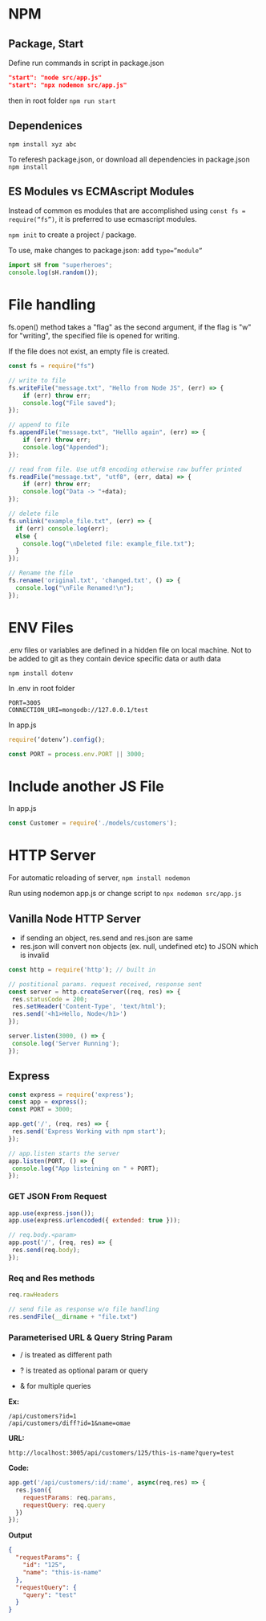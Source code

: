 # NPM
## Package, Start
Define run commands in script in package.json
```json
"start": "node src/app.js"
"start": "npx nodemon src/app.js"
```
then in root folder `npm run start`

## Dependenices
`npm install xyz abc`

To referesh package.json, or download all dependencies in package.json `npm install`

## ES Modules vs ECMAscript Modules
Instead of common es modules that are accomplished using `const fs = require(“fs”)`, it is preferred to use ecmascript modules.

`npm init` to create a project / package.

To use, make changes to package.json: add `type=”module”`
```js
import sH from "superheroes";
console.log(sH.random());
```


# File handling
fs.open() method takes a "flag" as the second argument, if the flag is "w" for "writing", the specified file is opened for writing. 

If the file does not exist, an empty file is created.



```js
const fs = require("fs")

// write to file
fs.writeFile("message.txt", "Hello from Node JS", (err) => {
    if (err) throw err;
    console.log("File saved");
});

// append to file
fs.appendFile("message.txt", "Helllo again", (err) => {
    if (err) throw err;
    console.log("Appended");
});

// read from file. Use utf8 encoding otherwise raw buffer printed
fs.readFile("message.txt", "utf8", (err, data) => {
    if (err) throw err;
    console.log("Data -> "+data);
});

// delete file
fs.unlink("example_file.txt", (err) => {
  if (err) console.log(err);
  else {
    console.log("\nDeleted file: example_file.txt");
  }
});

// Rename the file
fs.rename('original.txt', 'changed.txt', () => {
  console.log("\nFile Renamed!\n");
});
```
# ENV Files
.env files or variables are defined in a hidden file on local machine. Not to be added to git as they contain device specific data or auth data

`npm install dotenv`

In .env in root folder
```env
PORT=3005
CONNECTION_URI=mongodb://127.0.0.1/test
```
In app.js
```js
require(‘dotenv’).config();

const PORT = process.env.PORT || 3000;
```

# Include another JS File
In app.js
```js
const Customer = require('./models/customers');
```

# HTTP Server
For automatic reloading of server, `npm install nodemon`

Run using nodemon app.js or change script to `npx nodemon src/app.js`
## Vanilla Node HTTP Server
* if sending an object, res.send and res.json are same
* res.json will convert non objects (ex. null, undefined etc) to JSON which is invalid
```js
const http = require('http'); // built in 

// postitional params. request received, response sent
const server = http.createServer((req, res) => {
 res.statusCode = 200;
 res.setHeader('Content-Type', 'text/html');
 res.send('<h1>Hello, Node</h1>')
});

server.listen(3000, () => {
 console.log('Server Running');
});
```

## Express
```js
const express = require('express');
const app = express();
const PORT = 3000;

app.get('/', (req, res) => {
 res.send('Express Working with npm start');
});

// app.listen starts the server
app.listen(PORT, () => {
 console.log("App listeining on " + PORT);
});
```
### GET JSON From Request
```js
app.use(express.json());
app.use(express.urlencoded({ extended: true }));

// req.body.<param>
app.post('/', (req, res) => {
 res.send(req.body);
});
```
### Req and Res methods
```js
req.rawHeaders 

// send file as response w/o file handling
res.sendFile(__dirname + "file.txt")
```
### Parameterised URL & Query String Param
* / is treated as different path

* ? is treated as optional param or query

* & for multiple queries

**Ex:**
```
/api/customers?id=1
/api/customers/diff?id=1&name=omae 
```
**URL:**

`http://localhost:3005/api/customers/125/this-is-name?query=test`

**Code:**
```js
app.get('/api/customers/:id/:name', async(req,res) => {
  res.json({
    requestParams: req.params,
    requestQuery: req.query
  })
});
```
**Output**
```json
{
  "requestParams": {
    "id": "125",
    "name": "this-is-name"
  },
  "requestQuery": {
    "query": "test"
  }
}
```